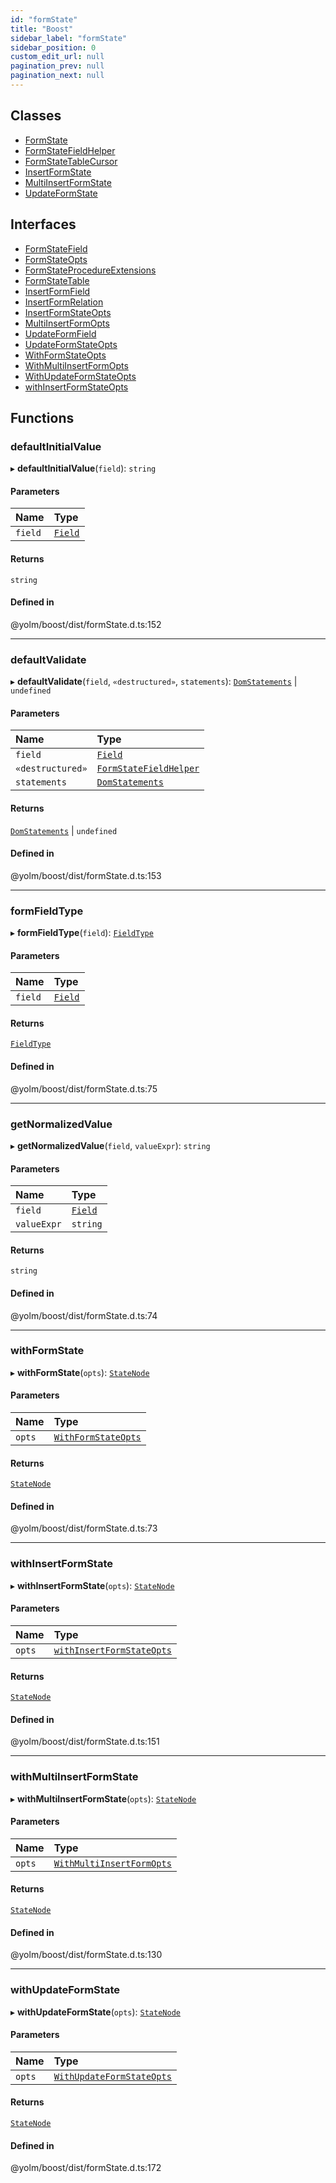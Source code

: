 ```yaml
---
id: "formState"
title: "Boost"
sidebar_label: "formState"
sidebar_position: 0
custom_edit_url: null
pagination_prev: null
pagination_next: null
---
```


## Classes

- [FormState](../classes/formState.FormState.md)
- [FormStateFieldHelper](../classes/formState.FormStateFieldHelper.md)
- [FormStateTableCursor](../classes/formState.FormStateTableCursor.md)
- [InsertFormState](../classes/formState.InsertFormState.md)
- [MultiInsertFormState](../classes/formState.MultiInsertFormState.md)
- [UpdateFormState](../classes/formState.UpdateFormState.md)

## Interfaces

- [FormStateField](../interfaces/formState.FormStateField.md)
- [FormStateOpts](../interfaces/formState.FormStateOpts.md)
- [FormStateProcedureExtensions](../interfaces/formState.FormStateProcedureExtensions.md)
- [FormStateTable](../interfaces/formState.FormStateTable.md)
- [InsertFormField](../interfaces/formState.InsertFormField.md)
- [InsertFormRelation](../interfaces/formState.InsertFormRelation.md)
- [InsertFormStateOpts](../interfaces/formState.InsertFormStateOpts.md)
- [MultiInsertFormOpts](../interfaces/formState.MultiInsertFormOpts.md)
- [UpdateFormField](../interfaces/formState.UpdateFormField.md)
- [UpdateFormStateOpts](../interfaces/formState.UpdateFormStateOpts.md)
- [WithFormStateOpts](../interfaces/formState.WithFormStateOpts.md)
- [WithMultiInsertFormOpts](../interfaces/formState.WithMultiInsertFormOpts.md)
- [WithUpdateFormStateOpts](../interfaces/formState.WithUpdateFormStateOpts.md)
- [withInsertFormStateOpts](../interfaces/formState.withInsertFormStateOpts.md)

## Functions

### defaultInitialValue

▸ **defaultInitialValue**(`field`): `string`

#### Parameters

| Name | Type |
| :------ | :------ |
| `field` | [`Field`](../modules.md#field) |

#### Returns

`string`

#### Defined in

@yolm/boost/dist/formState.d.ts:152

___

### defaultValidate

▸ **defaultValidate**(`field`, `«destructured»`, `statements`): [`DomStatements`](../classes/statements.DomStatements.md) \| `undefined`

#### Parameters

| Name | Type |
| :------ | :------ |
| `field` | [`Field`](../modules.md#field) |
| `«destructured»` | [`FormStateFieldHelper`](../classes/formState.FormStateFieldHelper.md) |
| `statements` | [`DomStatements`](../classes/statements.DomStatements.md) |

#### Returns

[`DomStatements`](../classes/statements.DomStatements.md) \| `undefined`

#### Defined in

@yolm/boost/dist/formState.d.ts:153

___

### formFieldType

▸ **formFieldType**(`field`): [`FieldType`](yom.md#fieldtype)

#### Parameters

| Name | Type |
| :------ | :------ |
| `field` | [`Field`](../modules.md#field) |

#### Returns

[`FieldType`](yom.md#fieldtype)

#### Defined in

@yolm/boost/dist/formState.d.ts:75

___

### getNormalizedValue

▸ **getNormalizedValue**(`field`, `valueExpr`): `string`

#### Parameters

| Name | Type |
| :------ | :------ |
| `field` | [`Field`](../modules.md#field) |
| `valueExpr` | `string` |

#### Returns

`string`

#### Defined in

@yolm/boost/dist/formState.d.ts:74

___

### withFormState

▸ **withFormState**(`opts`): [`StateNode`](../modules.md#statenode)

#### Parameters

| Name | Type |
| :------ | :------ |
| `opts` | [`WithFormStateOpts`](../interfaces/formState.WithFormStateOpts.md) |

#### Returns

[`StateNode`](../modules.md#statenode)

#### Defined in

@yolm/boost/dist/formState.d.ts:73

___

### withInsertFormState

▸ **withInsertFormState**(`opts`): [`StateNode`](../modules.md#statenode)

#### Parameters

| Name | Type |
| :------ | :------ |
| `opts` | [`withInsertFormStateOpts`](../interfaces/formState.withInsertFormStateOpts.md) |

#### Returns

[`StateNode`](../modules.md#statenode)

#### Defined in

@yolm/boost/dist/formState.d.ts:151

___

### withMultiInsertFormState

▸ **withMultiInsertFormState**(`opts`): [`StateNode`](../modules.md#statenode)

#### Parameters

| Name | Type |
| :------ | :------ |
| `opts` | [`WithMultiInsertFormOpts`](../interfaces/formState.WithMultiInsertFormOpts.md) |

#### Returns

[`StateNode`](../modules.md#statenode)

#### Defined in

@yolm/boost/dist/formState.d.ts:130

___

### withUpdateFormState

▸ **withUpdateFormState**(`opts`): [`StateNode`](../modules.md#statenode)

#### Parameters

| Name | Type |
| :------ | :------ |
| `opts` | [`WithUpdateFormStateOpts`](../interfaces/formState.WithUpdateFormStateOpts.md) |

#### Returns

[`StateNode`](../modules.md#statenode)

#### Defined in

@yolm/boost/dist/formState.d.ts:172
